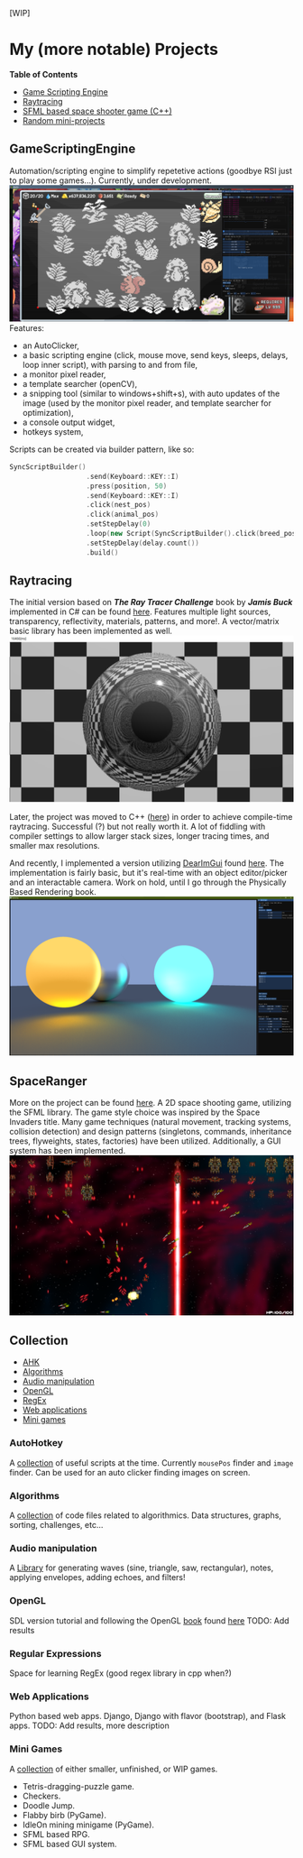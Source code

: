 [WIP]

# My (more notable) Projects

**Table of Contents** 
- [Game Scripting Engine](#gamescriptingengine)
- [Raytracing](#raytracing)  
- [SFML based space shooter game (C++)](#spaceranger) 
- [Random mini-projects](#collection)

## GameScriptingEngine
Automation/scripting engine to simplify repetetive actions (goodbye RSI just to play some games...). Currently, under development. ![image](Images\game_scripting_engine.png)
Features:
- an AutoClicker,
- a basic scripting engine (click, mouse move, send keys, sleeps, delays, loop inner script), with parsing to and
from file,
- a monitor pixel reader,
- a template searcher (openCV),
- a snipping tool (similar to windows+shift+s), with auto updates of the image (used by the monitor pixel reader,
and template searcher for optimization),
- a console output widget,
- hotkeys system,

Scripts can be created via builder pattern, like so:
```c++
SyncScriptBuilder()
                   .send(Keyboard::KEY::I)
                   .press(position, 50)
                   .send(Keyboard::KEY::I)
                   .click(nest_pos)
                   .click(animal_pos)
                   .setStepDelay(0)
                   .loop(new Script(SyncScriptBuilder().click(breed_pos).click(scrap).build()), 10)
                   .setStepDelay(delay.count())
                   .build()
```




## Raytracing
The initial version based on ***The Ray Tracer Challenge*** book by ***Jamis Buck*** implemented in C# can be found [here](https://kagonkhan.github.io/RayTracingCS/). Features multiple light sources, transparency, reflectivity, materials, patterns, and more!. A vector/matrix basic library has been implemented as well.
![Image](https://raw.githubusercontent.com/KagonKhan/RayTracingCS/refs/heads/master/examples/8.png)

Later, the project was moved to C++ ([here](https://github.com/KagonKhan/CompileTimeRayTracer)) in order to achieve compile-time raytracing. Successful (?) but not really worth it. A lot of fiddling with compiler settings to allow larger stack sizes, longer tracing times, and smaller max resolutions.

And recently, I implemented a version utilizing [DearImGui](https://github.com/ocornut/imgui) found [here](https://github.com/KagonKhan/RayTracerV2). The implementation is fairly basic, but it's real-time with an object editor/picker and an interactable camera. Work on hold, until I go through the Physically Based Rendering book.
![Image](Images\real-time_raytracing.png)





## SpaceRanger
More on the project can be found [here](https://kagonkhan.github.io/SpaceRanger/). A 2D space shooting game, utilizing the SFML library. The game style choice was inspired by the Space Invaders title. Many game techniques (natural movement, tracking systems, collision detection) and design patterns (singletons, commands, inheritance trees, flyweights, states, factories) have been utilized. Additionally, a GUI system has been implemented.
![Image](https://raw.githubusercontent.com/KagonKhan/SpaceRanger/master/examples/ex1.png)




## Collection
- [AHK](#ahk)  
- [Algorithms](#algorithms) 
- [Audio manipulation](#audio-manipulation)
- [OpenGL](#opengl)
- [RegEx](#regex)
- [Web applications](#web-applications)
- [Mini games](#mini-games)


### AutoHotkey
A [collection](https://github.com/KagonKhan/RepoLection/tree/main/AHK) of useful scripts at the time. Currently `mousePos` finder and `image` finder. Can be used for an auto clicker finding images on screen.


### Algorithms
A [collection](https://github.com/KagonKhan/RepoLection/tree/main/Algorithms) of code files related to algorithmics. Data structures, graphs, sorting,  challenges, etc...



### Audio manipulation
A [Library](https://github.com/KagonKhan/RepoLection/tree/main/AudioManipulationProject/AudioManipulation) for generating waves (sine, triangle, saw, rectangular), notes, applying envelopes, adding echoes, and filters!


### OpenGL
SDL version tutorial and following the OpenGL [book](https://learnopengl.com/) found [here](https://github.com/KagonKhan/RepoLection/tree/main/OpenGL)
TODO: Add results


### Regular Expressions
Space for learning RegEx (good regex library in cpp when?)


### Web Applications
Python based web apps. Django, Django with flavor (bootstrap), and Flask apps.
TODO: Add results, more description


### Mini Games
A [collection](https://github.com/KagonKhan/RepoLection/tree/main/unfinished-games) of either smaller, unfinished, or WIP games.
-  Tetris-dragging-puzzle game.
-  Checkers.
-  Doodle Jump.
-  Flabby birb (PyGame).
-  IdleOn mining minigame (PyGame).
-  SFML based RPG.
-  SFML based GUI system.


<!--
[comment]: <> (
**Bold** and _Italic_ and `Code` text

[Link](url) and ![Image](src)
```

For more details see [Basic writing and formatting syntax](https://docs.github.com/en/github/writing-on-github/getting-started-with-writing-and-formatting-on-github/basic-writing-and-formatting-syntax).

### Jekyll Themes

Your Pages site will use the layout and styles from the Jekyll theme you have selected in your [repository settings](https://github.com/KagonKhan/KagonKhan/settings/pages). The name of this theme is saved in the Jekyll `_config.yml` configuration file.

```
)



## Welcome to GitHub Pages

You can use the [editor on GitHub](https://github.com/KagonKhan/KagonKhan/edit/gh-pages/index.md) to maintain and preview the content for your website in Markdown files.

Whenever you commit to this repository, GitHub Pages will run [Jekyll](https://jekyllrb.com/) to rebuild the pages in your site, from the content in your Markdown files.)



-->
